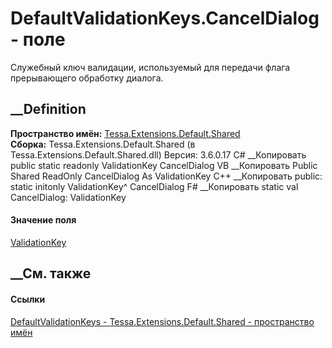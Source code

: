 # DefaultValidationKeys.CancelDialog - поле
Служебный ключ валидации, используемый для передачи флага прерывающего
обработку диалога.
## __Definition
 **Пространство имён:**
[Tessa.Extensions.Default.Shared](N_Tessa_Extensions_Default_Shared.htm)  
 **Сборка:** Tessa.Extensions.Default.Shared (в
Tessa.Extensions.Default.Shared.dll) Версия: 3.6.0.17
C# __Копировать
     public static readonly ValidationKey CancelDialog
VB __Копировать
     Public Shared ReadOnly CancelDialog As ValidationKey
C++ __Копировать
     public:
    static initonly ValidationKey^ CancelDialog
F# __Копировать
     static val CancelDialog: ValidationKey
#### Значение поля
[ValidationKey](T_Tessa_Platform_Validation_ValidationKey.htm)
##  __См. также
#### Ссылки
[DefaultValidationKeys -
](T_Tessa_Extensions_Default_Shared_DefaultValidationKeys.htm)
[Tessa.Extensions.Default.Shared - пространство
имён](N_Tessa_Extensions_Default_Shared.htm)
